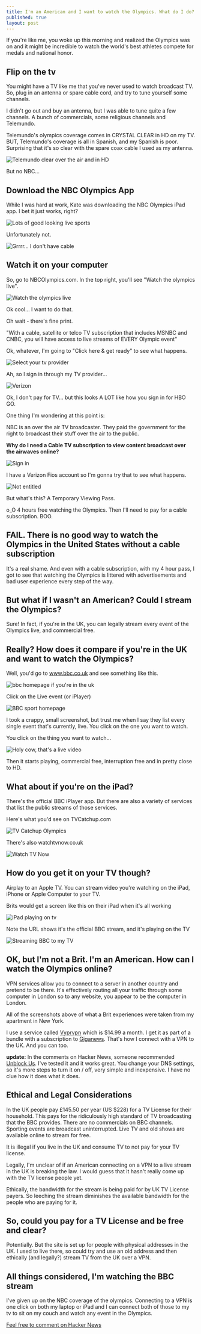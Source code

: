 ```yaml
---
title: I'm an American and I want to watch the Olympics. What do I do?
published: true
layout: post
---
```

If you're like me, you woke up this morning and realized the Olympics was on and it might be incredible to watch the world's best athletes compete for medals and national honor.

## Flip on the tv

You might have a TV like me that you've never used to watch broadcast TV. So, plug in an antenna or spare cable cord, and try to tune yourself some channels.

I didn't go out and buy an antenna, but I was able to tune quite a few channels. A bunch of commercials, some religious channels and Telemundo. 

Telemundo's olympics coverage comes in CRYSTAL CLEAR in HD on my TV. BUT, Telemundo's coverage is all in Spanish, and my Spanish is poor. Surprising that it's so clear with the spare coax cable I used as my antenna.

![Telemundo clear over the air and in HD](https://img.skitch.com/20120728-pm6e31nhwux584hns1hw84bybh.medium.png)

But no NBC…

## Download the NBC Olympics App

While I was hard at work, Kate was downloading the NBC Olympics iPad app. I bet it just works, right?

![Lots of good looking live sports](https://img.skitch.com/20120728-fhsdq19cwjs1q262bftregaues.medium.png)

Unfortunately not.

![Grrrr… I don't have cable](https://img.skitch.com/20120728-c8e91ec629ni31ajsw9jy4r73i.medium.png)

## Watch it on your computer

So, go to NBCOlympics.com. In the top right, you'll see "Watch the olympics live". 

![Watch the olympics live](https://img.skitch.com/20120728-txn3pe1ugrthsbqwiu5s7rtxii.medium.png)

Ok cool… I want to do that.

Oh wait - there's fine print.

"With a cable, satellite or telco TV subscription that includes MSNBC and CNBC, you will have access to live streams of EVERY Olympic event"

Ok, whatever, I'm going to "Click here & get ready" to see what happens.

![Select your tv provider](https://img.skitch.com/20120728-e3n3ubrr2hagax16a7ggxajjms.medium.png)

Ah, so I sign in through my TV provider…

![Verizon](https://img.skitch.com/20120728-jcw74iyfct1t9fwrbakui6gte6.medium.png)

Ok, I don't pay for TV… but this looks A LOT like how you sign in for HBO GO. 

One thing I'm wondering at this point is:

NBC is an over the air TV broadcaster. They paid the government for the right to broadcast their stuff over the air to the public. 

**Why do I need a Cable TV subscription to view content broadcast over the airwaves online?**

![Sign in](https://img.skitch.com/20120728-t6pgfei7arqixfc8g77uii493q.medium.png)

I have a Verizon Fios account so I'm gonna try that to see what happens.

![Not entitled](https://img.skitch.com/20120728-jwcr3pbkdt7rxgcq8qeb7yx4i.medium.png)

But what's this? A Temporary Viewing Pass. 

o_O 4 hours free watching the Olympics. Then I'll need to pay for a cable subscription. BOO.

## FAIL. There is no good way to watch the Olympics in the United States without a cable subscription

It's a real shame. And even with a cable subscription, with my 4 hour pass, I got to see that watching the Olympics is littered with advertisements and bad user experience every step of the way. 

## But what if I wasn't an American? Could I stream the Olympics?

Sure! In fact, if you're in the UK, you can legally stream every event of the Olympics live, and commercial free.

## Really? How does it compare if you're in the UK and want to watch the Olympics?

Well, you'd go to www.bbc.co.uk and see something like this.

![bbc homepage if you're in the uk](https://img.skitch.com/20120728-bbpnae7up86ns96f38rq965rte.medium.png)

Click on the Live event (or iPlayer)

![BBC sport homepage](https://img.skitch.com/20120728-xy3q1dar1mpwnsmdipr4iu4q4m.medium.png)

I took a crappy, small screenshot, but trust me when I say they list every single event that's currently, live. You click on the one you want to watch.

You click on the thing you want to watch...

![Holy cow, that's a live video](https://img.skitch.com/20120728-nnjcdhkq7w8n56mchu84ufea91.medium.png)

Then it starts playing, commercial free, interruption free and in pretty close to HD.

## What about if you're on the iPad?

There's the official BBC iPlayer app. But there are also a variety of services that list the public streams of those services.

Here's what you'd see on TVCatchup.com

![TV Catchup Olympics](https://img.skitch.com/20120728-m36ef5c4qsm9imyrbxsqacig5j.medium.png)

There's also watchtvnow.co.uk

![Watch TV Now](https://img.skitch.com/20120728-8ywjd329xkmbk49axhe7n87ph1.medium.png)

## How do you get it on your TV though?

Airplay to an Apple TV. You can stream video you're watching on the iPad, iPhone or Apple Computer to your TV.

Brits would get a screen like this on their iPad when it's all working

![iPad playing on tv](https://img.skitch.com/20120728-tguj7ujtndtixchg355628a1ig.medium.png)

Note the URL shows it's the official BBC stream, and it's playing on the TV

![Streaming BBC to my TV](https://img.skitch.com/20120728-erqi48ersinqy13iwa57ehtsae.medium.png)

## OK, but I'm not a Brit. I'm an American. How can I watch the Olympics online?

VPN services allow you to connect to a server in another country and pretend to be there. It's effectively routing all your traffic through some computer in London so to any website, you appear to be the computer in London.

All of the screenshots above of what a Brit experiences were taken from my apartment in New York. 

I use a service called [Vyprvpn](http://www.goldenfrog.com/vyprvpn) which is $14.99 a month. I get it as part of a bundle with a subscription to [Giganews](http://www.giganews.com/?c=gn681153). That's how I connect with a VPN to the UK. And you can too.

**update:** In the comments on Hacker News, someone recommended [Unblock Us](http://unblock-us.com/). I've tested it and it works great. You change your DNS settings, so it's more steps to turn it on / off, very simple and inexpensive. I have no clue how it does what it does.

## Ethical and Legal Considerations

In the UK people pay £145.50 per year (US $228) for a TV License for their household. This pays for the ridiculously high standard of TV broadcasting that the BBC provides. There are no commercials on BBC channels. Sporting events are broadcast uninterrupted. Live TV and old shows are available online to stream for free.

It is illegal if you live in the UK and consume TV to not pay for your TV license.

Legally, I'm unclear of if an American connecting on a VPN to a live stream in the UK is breaking the law. I would guess that it hasn't really come up with the TV license people yet.

Ethically, the bandwidth for the stream is being paid for by UK TV License payers. So leeching the stream diminishes the available bandwidth for the people who are paying for it.

## So, could you pay for a TV License and be free and clear? 

Potentially. But the site is set up for people with physical addresses in the UK. I used to live there, so could try and use an old address and then ethically (and legally?) stream TV from the UK over a VPN.

## All things considered, I'm watching the BBC stream

I've given up on the NBC coverage of the olympics. Connecting to a VPN is one click on both my laptop or iPad and I can connect both of those to my tv to sit on my couch and watch any event in the Olympics.

[Feel free to comment on Hacker News](http://news.ycombinator.com/item?id=4306600)
